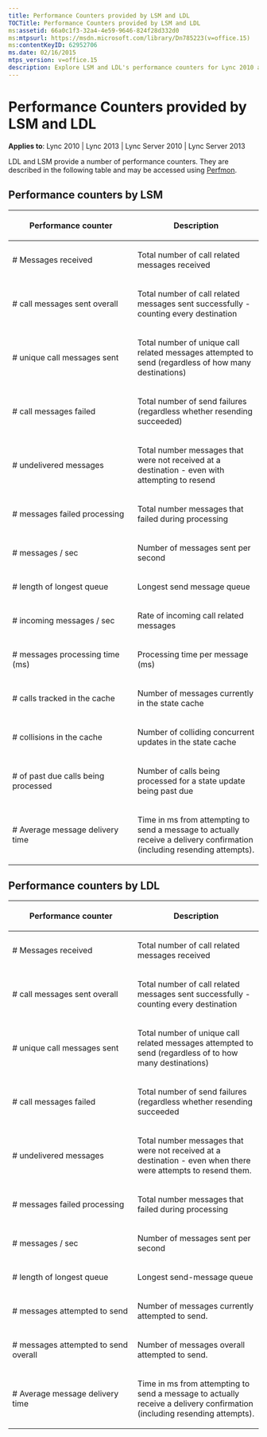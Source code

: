 ```yaml
---
title: Performance Counters provided by LSM and LDL
TOCTitle: Performance Counters provided by LSM and LDL
ms:assetid: 66a0c1f3-32a4-4e59-9646-824f28d332d0
ms:mtpsurl: https://msdn.microsoft.com/library/Dn785223(v=office.15)
ms:contentKeyID: 62952706
ms.date: 02/16/2015
mtps_version: v=office.15
description: Explore LSM and LDL's performance counters for Lync 2010 and 2013. Learn about message delivery, processing failures, and more.
---
```


# Performance Counters provided by LSM and LDL


**Applies to**: Lync 2010 | Lync 2013 | Lync Server 2010 | Lync Server 2013

LDL and LSM provide a number of performance counters. They are described in the following table and may be accessed using [Perfmon](https://technet.microsoft.com/library/bb490957.aspx).

## Performance counters by LSM

<table>
<colgroup>
<col style="width: 50%" />
<col style="width: 50%" />
</colgroup>
<thead>
<tr class="header">
<th><p>Performance counter</p></th>
<th><p>Description</p></th>
</tr>
</thead>
<tbody>
<tr class="odd">
<td><p># Messages received</p></td>
<td><p>Total number of call related messages received</p></td>
</tr>
<tr class="even">
<td><p># call messages sent overall</p></td>
<td><p>Total number of call related messages sent successfully - counting every destination</p></td>
</tr>
<tr class="odd">
<td><p># unique call messages sent</p></td>
<td><p>Total number of unique call related messages attempted to send (regardless of how many destinations)</p></td>
</tr>
<tr class="even">
<td><p># call messages failed</p></td>
<td><p>Total number of send failures (regardless whether resending succeeded)</p></td>
</tr>
<tr class="odd">
<td><p># undelivered messages</p></td>
<td><p>Total number messages that were not received at a destination - even with attempting to resend</p></td>
</tr>
<tr class="even">
<td><p># messages failed processing</p></td>
<td><p>Total number messages that failed during processing</p></td>
</tr>
<tr class="odd">
<td><p># messages / sec</p></td>
<td><p>Number of messages sent per second</p></td>
</tr>
<tr class="even">
<td><p># length of longest queue</p></td>
<td><p>Longest send message queue</p></td>
</tr>
<tr class="odd">
<td><p># incoming messages / sec</p></td>
<td><p>Rate of incoming call related messages</p></td>
</tr>
<tr class="even">
<td><p># messages processing time (ms)</p></td>
<td><p>Processing time per message (ms)</p></td>
</tr>
<tr class="odd">
<td><p># calls tracked in the cache</p></td>
<td><p>Number of messages currently in the state cache</p></td>
</tr>
<tr class="even">
<td><p># collisions in the cache</p></td>
<td><p>Number of colliding concurrent updates in the state cache</p></td>
</tr>
<tr class="odd">
<td><p># of past due calls being processed</p></td>
<td><p>Number of calls being processed for a state update being past due</p></td>
</tr>
<tr class="even">
<td><p># Average message delivery time</p></td>
<td><p>Time in ms from attempting to send a message to actually receive a delivery confirmation (including resending attempts).</p></td>
</tr>
</tbody>
</table>


## Performance counters by LDL

<table>
<colgroup>
<col style="width: 50%" />
<col style="width: 50%" />
</colgroup>
<thead>
<tr class="header">
<th><p>Performance counter</p></th>
<th><p>Description</p></th>
</tr>
</thead>
<tbody>
<tr class="odd">
<td><p># Messages received</p></td>
<td><p>Total number of call related messages received</p></td>
</tr>
<tr class="even">
<td><p># call messages sent overall</p></td>
<td><p>Total number of call related messages sent successfully - counting every destination</p></td>
</tr>
<tr class="odd">
<td><p># unique call messages sent</p></td>
<td><p>Total number of unique call related messages attempted to send (regardless of to how many destinations)</p></td>
</tr>
<tr class="even">
<td><p># call messages failed</p></td>
<td><p>Total number of send failures (regardless whether resending succeeded</p></td>
</tr>
<tr class="odd">
<td><p># undelivered messages</p></td>
<td><p>Total number messages that were not received at a destination - even when there were attempts to resend them.</p></td>
</tr>
<tr class="even">
<td><p># messages failed processing</p></td>
<td><p>Total number messages that failed during processing</p></td>
</tr>
<tr class="odd">
<td><p># messages / sec</p></td>
<td><p>Number of messages sent per second</p></td>
</tr>
<tr class="even">
<td><p># length of longest queue</p></td>
<td><p>Longest send-message queue</p></td>
</tr>
<tr class="odd">
<td><p># messages attempted to send</p></td>
<td><p>Number of messages currently attempted to send.</p></td>
</tr>
<tr class="even">
<td><p># messages attempted to send overall</p></td>
<td><p>Number of messages overall attempted to send.</p></td>
</tr>
<tr class="odd">
<td><p># Average message delivery time</p></td>
<td><p>Time in ms from attempting to send a message to actually receive a delivery confirmation (including resending attempts).</p></td>
</tr>
</tbody>
</table>

